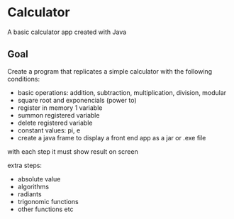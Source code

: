 # Calculator
A basic calculator app created with Java

## Goal
Create a program that replicates a simple calculator with the following conditions:
- basic operations: addition, subtraction, multiplication, division, modular
- square root and exponencials (power to)
- register in memory 1 variable
- summon registered variable
- delete registered variable
- constant values: pi, e 
- create a java frame to display a front end app as a jar or .exe file

with each step it must show result on screen

extra steps: 
- absolute value
- algorithms
- radiants
- trigonomic functions
- other functions etc